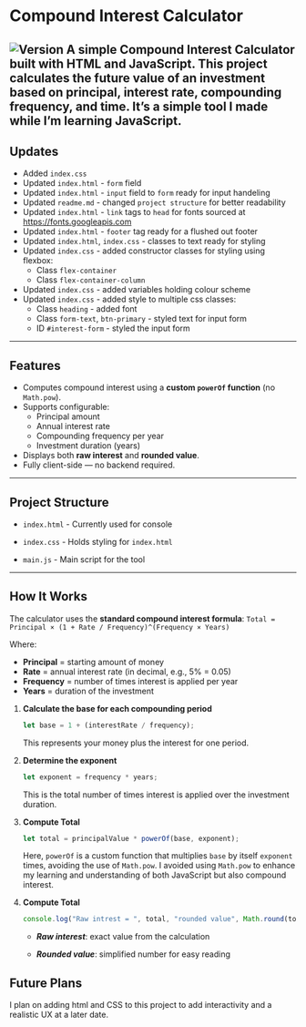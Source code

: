 # Compound Interest Calculator 
![Version](https://img.shields.io/badge/version-1.0.2-blue)
A simple **Compound Interest Calculator** built with HTML and JavaScript. This project calculates the future value of an investment based on principal, interest rate, compounding frequency, and time. It’s a simple tool I made while I’m learning JavaScript.   
---
## Updates

- Added `index.css`
- Updated `index.html` - `form` field 
- Updated `index.html` - `input` field to `form` ready for input handeling
- Updated `readme.md` - changed `project structure` for better readability
- Updated `index.html` - `link` tags to `head` for fonts sourced at https://fonts.googleapis.com
- Updated `index.html` - `footer` tag ready for a flushed out footer 
- Updated `index.html`, `index.css` - classes to text ready for styling 
- Updated `index.css` - added constructor classes for styling using flexbox:
	- Class `flex-container`
	- Class `flex-container-column`
- Updated `index.css` - added variables holding colour scheme
- Updated `index.css` - added style to multiple css classes:
	- Class `heading` - added font
	- Class `form-text`, `btn-primary` - styled text for input form
	- ID `#interest-form` - styled the input form 


---

## Features

- Computes compound interest using a **custom `powerOf` function** (no `Math.pow`).  
- Supports configurable:
  - Principal amount  
  - Annual interest rate  
  - Compounding frequency per year  
  - Investment duration (years)  
- Displays both **raw interest** and **rounded value**.  
- Fully client-side — no backend required.  

---

## Project Structure
- `index.html` - Currently used for console

- `index.css` - Holds styling for `index.html`

- `main.js` - Main script for the tool

---
## How It Works

The calculator uses the **standard compound interest formula**:
`Total = Principal × (1 + Rate / Frequency)^(Frequency × Years)`

Where:  
- **Principal** = starting amount of money  
- **Rate** = annual interest rate (in decimal, e.g., 5% = 0.05)  
- **Frequency** = number of times interest is applied per year  
- **Years** = duration of the investment

1. **Calculate the base for each compounding period**  
    ```javascript
    let base = 1 + (interestRate / frequency);
    ```
	This represents your money plus the interest for one 		period.

2. **Determine the exponent** 
	```javascript
	let exponent = frequency * years;
	```
	This is the total number of times interest is applied over the investment duration.

3. **Compute Total** 
	```javascript
	let total = principalValue * powerOf(base, exponent);
	```
	Here, `powerOf` is a custom function that multiplies `base` by itself `exponent` times, avoiding the use of `Math.pow`. I avoided using `Math.pow` to enhance my learning and understanding of both JavaScript but also compound interest. 

4. **Compute Total** 
	```javascript
	console.log("Raw intrest = ", total, "rounded value", Math.round(total));
	```
	-   ***Raw interest***: exact value from the calculation
    
	-   ***Rounded value***: simplified number for easy reading

## Future Plans

I plan on adding html and CSS to this project to add interactivity and a realistic UX at a later date. 